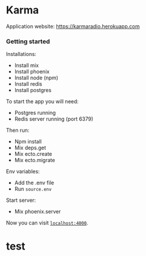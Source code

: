 # Karma

Application website: https://karmaradio.herokuapp.com


### Getting started
Installations:
- Install mix
- Install phoenix
- Install node (npm)
- Install redis
- Install postgres


To start the app you will need:
- Postgres running
- Redis server running (port 6379)

Then run:
- Npm install
- Mix deps.get
- Mix ecto.create
- Mix ecto.migrate

Env variables:
- Add the .env file
- Run `source.env`

Start server:
- Mix phoenix.server


Now you can visit [`localhost:4000`](http://localhost:4000).

# test
